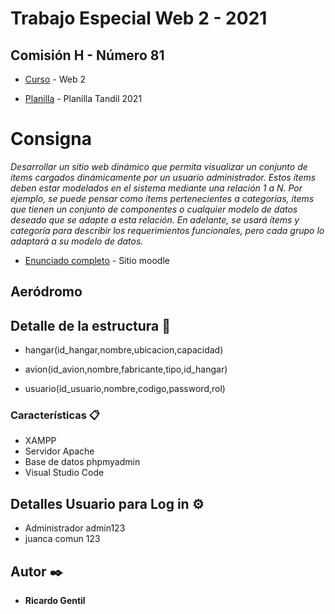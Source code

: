 # Trabajo Especial Web 2 - 2021

## Comisión H - Número 81

* [Curso](https://moodle.exa.unicen.edu.ar/course/view.php?id=548) - Web 2

* [Planilla](https://docs.google.com/spreadsheets/d/1lMLS_r9Ov8ZJoFbD9xSOQUYj7C3XkQU_1hfBxwlviH8/edit#gid=451894708) - Planilla Tandil 2021


# Consigna
_Desarrollar un sitio web dinámico que permita visualizar un conjunto de ítems cargados dinámicamente por un usuario administrador. Estos ítems deben estar modelados en el sistema mediante una relación 1 a N. Por ejemplo, se puede pensar como ítems pertenecientes a categorías, ítems que tienen un conjunto de componentes o cualquier modelo de datos deseado que se adapte a esta relación.
En adelante, se usará ítems y categoría para describir los requerimientos funcionales, pero cada grupo lo adaptará a su modelo de datos._

* [Enunciado completo](https://docs.google.com/document/d/1HJr3Edh3LlbofwLfI59l-5aOWjp5MlweKREDIIF_0pQ/edit#heading=h.wa5awy9twu6e) - Sitio moodle

## Aeródromo

## Detalle de la estructura 🚀

* hangar(id_hangar,nombre,ubicacion,capacidad)	

* avion(id_avion,nombre,fabricante,tipo,id_hangar)	

* usuario(id_usuario,nombre,codigo,password,rol)

### Características 📋
* XAMPP
* Servidor Apache
* Base de datos phpmyadmin
* Visual Studio Code

## Detalles Usuario para Log in ⚙️

* Administrador admin123
* juanca comun 123

## Autor ✒️

* **Ricardo Gentil**
